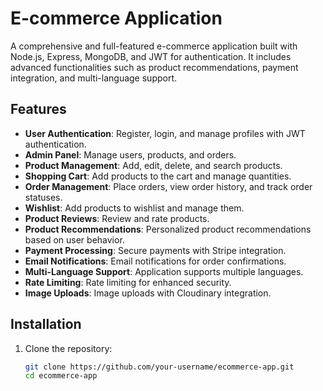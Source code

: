 # E-commerce Application

A comprehensive and full-featured e-commerce application built with Node.js, Express, MongoDB, and JWT for authentication. It includes advanced functionalities such as product recommendations, payment integration, and multi-language support.

## Features

- **User Authentication**: Register, login, and manage profiles with JWT authentication.
- **Admin Panel**: Manage users, products, and orders.
- **Product Management**: Add, edit, delete, and search products.
- **Shopping Cart**: Add products to the cart and manage quantities.
- **Order Management**: Place orders, view order history, and track order statuses.
- **Wishlist**: Add products to wishlist and manage them.
- **Product Reviews**: Review and rate products.
- **Product Recommendations**: Personalized product recommendations based on user behavior.
- **Payment Processing**: Secure payments with Stripe integration.
- **Email Notifications**: Email notifications for order confirmations.
- **Multi-Language Support**: Application supports multiple languages.
- **Rate Limiting**: Rate limiting for enhanced security.
- **Image Uploads**: Image uploads with Cloudinary integration.

## Installation

1. Clone the repository:

   ```bash
   git clone https://github.com/your-username/ecommerce-app.git
   cd ecommerce-app
